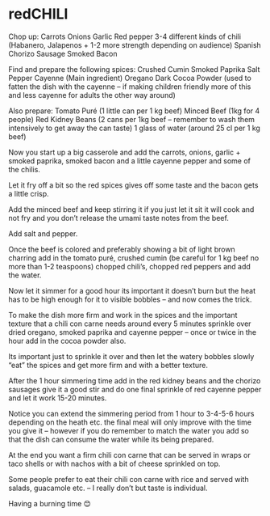 # redCHILI

Chop up:
Carrots
Onions
Garlic
Red pepper
3-4 different kinds of chili (Habanero, Jalapenos + 1-2 more strength depending on audience)
Spanish Chorizo Sausage
Smoked Bacon

Find and prepare the following spices:
Crushed Cumin
Smoked Paprika
Salt
Pepper
Cayenne (Main ingredient)
Oregano
Dark Cocoa Powder (used to fatten the dish with the cayenne – if making children friendly more of this and less cayenne for adults the other way around)

Also prepare:
Tomato Puré (1 little can per 1 kg beef)
Minced Beef (1kg for 4 people)
Red Kidney Beans (2 cans per 1kg beef – remember to wash them intensively to get away the can taste)
1 glass of water (around 25 cl per 1 kg beef)

Now you start up a big casserole and add the carrots, onions, garlic + smoked paprika, smoked bacon and a little cayenne pepper and some of the chilis.

Let it fry off a bit so the red spices gives off some taste and the bacon gets a little crisp.

Add the minced beef and keep stirring it if you just let it sit it will cook and not fry and you don’t release the umami taste notes from the beef.

Add salt and pepper.

Once the beef is colored and preferably showing a bit of light brown charring add in the tomato puré, crushed cumin (be careful for 1 kg beef no more than 1-2 teaspoons) chopped chili’s, chopped red peppers and add the water.

Now let it simmer for a good hour its important it doesn’t burn but the heat has to be high enough for it to visible bobbles – and now comes the trick.

To make the dish more firm and work in the spices and the important texture that a chili con carne needs around every 5 minutes sprinkle over dried oregano, smoked paprika and cayenne pepper – once or twice in the hour add in the cocoa powder also. 

Its important just to sprinkle it over and then let the watery bobbles slowly “eat” the spices and get more firm and with a better texture.

After the 1 hour simmering time add in the red kidney beans and the chorizo sausages give it a good stir and do one final sprinkle of red cayenne pepper and let it work 15-20 minutes.

Notice you can extend the simmering period from 1 hour to 3-4-5-6 hours depending on the heath etc. the final meal will only improve with the time you give it – however if you do remember to match the water you add so that the dish can consume the water while its being prepared.

At the end you want a firm chili con carne that can be served in wraps or taco shells or with nachos with a bit of cheese sprinkled on top.

Some people prefer to eat their chili con carne with rice and served with salads, guacamole etc. – I really don’t but taste is individual. 

Having a burning time 😊
